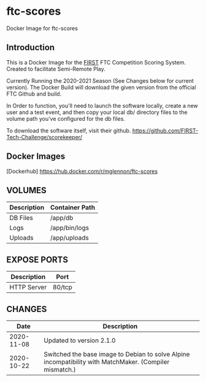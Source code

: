 # ftc-scores
Docker Image for ftc-scores

## Introduction
This is a Docker Image for the [FIRST](https://firstinspires.org) FTC Competition Scoring System.
Created to facilitate Semi-Remote Play.

Currently Running the 2020-2021 Season (See Changes below for current version).
The Docker Build will download the given version from the official FTC Github and build.

In Order to function, you'll need to launch the software locally, create a new user and a test event, and then copy your local db/ directory files
to the volume path you've configured for the db files.

To download the software itself, visit their github.
https://github.com/FIRST-Tech-Challenge/scorekeeper/

## Docker Images
[Dockerhub] https://hub.docker.com/r/mglennon/ftc-scores

## VOLUMES
Description | Container Path
---- | ----
DB Files | /app/db
Logs | /app/bin/logs
Uploads | /app/uploads

## EXPOSE PORTS
Description | Port
---- | ----
HTTP Server | 80/tcp

## CHANGES
Date | Description
---- | ----
2020-11-08 | Updated to version 2.1.0
2020-10-22 | Switched the base image to Debian to solve Alpine incompatibility with MatchMaker. (Compiler mismatch.)